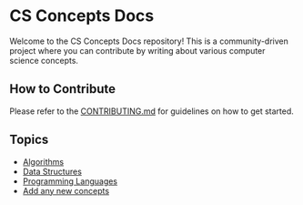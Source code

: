 # CS Concepts Docs

Welcome to the CS Concepts Docs repository! This is a community-driven project where you can contribute by writing about various computer science concepts. 

## How to Contribute

Please refer to the [CONTRIBUTING.md](CONTRIBUTING.md) for guidelines on how to get started.

## Topics

- [Algorithms](concepts/algorithms/)
- [Data Structures](concepts/data-structures/)
- [Programming Languages](concepts/languages/)
- [Add any new concepts](concepts)